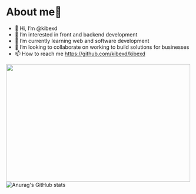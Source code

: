 
# About me🚀
<!---
kibexd/kibexd is a ✨ special ✨ repository because its `README.md` (this file) appears on your GitHub profile.
You can click the Preview link to take a look at your changes.
--->

- 👋 Hi, I’m @kibexd
- 👀 I’m interested in front and backend development
- 🌱 I’m currently learning web and software development
- 💞️ I’m looking to collaborate on working to build solutions for businesses
- 📫 How to reach  me https://github.com/kibexd/kibexd

<p><img align="left" src="https://github.com/kibexd/First-Repo/blob/main/anime-aesthetic.gif " width="500" height="320" /></p>

![Anurag's GitHub stats](https://github-readme-stats.vercel.app/api?username=kibexd&show_icons=true&theme=aura)
